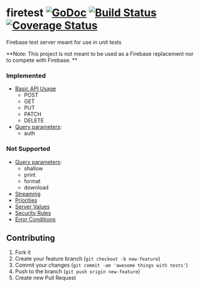 # firetest [![GoDoc](https://godoc.org/github.com/zabawaba99/firetest?status.svg)](https://godoc.org/github.com/zabawaba99/firetest) [![Build Status](https://travis-ci.org/zabawaba99/firetest.svg?branch=master)](https://travis-ci.org/zabawaba99/firetest) [![Coverage Status](https://coveralls.io/repos/zabawaba99/firetest/badge.svg?branch=master)](https://coveralls.io/r/zabawaba99/firetest)

Firebase test server meant for use in unit tests

**Note: This project is not meant to be used as a Firebase replacement
nor to compete with Firebase. **

### Implemented

* [Basic API Usage](https://www.firebase.com/docs/rest/api/#section-api-usage)
  * POST
  * GET
  * PUT
  * PATCH
  * DELETE
* [Query parameters](https://www.firebase.com/docs/rest/api/#section-query-parameters):
  * auth

### Not Supported

* [Query parameters](https://www.firebase.com/docs/rest/api/#section-query-parameters):
  * shallow
  * print
  * format
  * download
* [Streaming](https://www.firebase.com/docs/rest/api/#section-streaming)
* [Priorities](https://www.firebase.com/docs/rest/api/#section-priorities)
* [Server Values](https://www.firebase.com/docs/rest/api/#section-server-values)
* [Security Rules](https://www.firebase.com/docs/rest/api/#section-security-rules)
* [Error Conditions](https://www.firebase.com/docs/rest/api/#section-error-conditions)

## Contributing

1. Fork it
2. Create your feature branch (`git checkout -b new-feature`)
3. Commit your changes (`git commit -am 'awesome things with tests'`)
4. Push to the branch (`git push origin new-feature`)
5. Create new Pull Request

